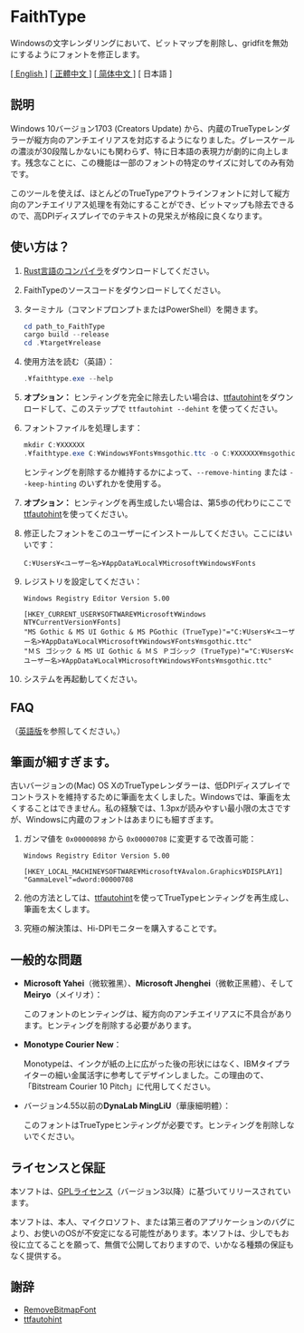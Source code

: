 # FaithType

Windowsの文字レンダリングにおいて、ビットマップを削除し、gridfitを無効にするようにフォントを修正します。

[\[ English \]](Readme.md) [\[ 正體中文 \]](Readme-zh_tw.md) [\[ 简体中文 \]](Readme-zh_cn.md) \[ 日本語 \]

## 説明

Windows 10バージョン1703 (Creators Update) から、内蔵のTrueTypeレンダラーが縦方向のアンチエイリアスを対応するようになりました。グレースケールの濃淡が30段階しかないにも関わらず、特に日本語の表現力が劇的に向上します。残念なことに、この機能は一部のフォントの特定のサイズに対してのみ有効です。

このツールを使えば、ほとんどのTrueTypeアウトラインフォントに対して縦方向のアンチエイリアス処理を有効にすることができ、ビットマップも除去できるので、高DPIディスプレイでのテキストの見栄えが格段に良くなります。

## 使い方は？

1. [Rust言語のコンパイラ](https://www.rust-lang.org/tools/install)をダウンロードしてください。

2. FaithTypeのソースコードをダウンロードしてください。

3. ターミナル（コマンドプロンプトまたはPowerShell）を開きます。
   ```ps1
   cd path_to_FaithType
   cargo build --release
   cd .¥target¥release
   ```

4. 使用方法を読む（英語）：
   ```ps1
   .¥faithtype.exe --help
   ```

5. **オプション：** ヒンティングを完全に除去したい場合は、[ttfautohint](https://www.freetype.org/ttfautohint/#download)をダウンロードして、このステップで `ttfautohint --dehint` を使ってください。

6. フォントファイルを処理します：
   ```ps1
   mkdir C:¥XXXXXX
   .¥faithtype.exe C:¥Windows¥Fonts¥msgothic.ttc -o C:¥XXXXXX¥msgothic.ttc --remove-bitmap --remove-hinting --modify-gasp
   ```
   ヒンティングを削除するか維持するかによって、`--remove-hinting` または `--keep-hinting` のいずれかを使用する。

6. **オプション：** ヒンティングを再生成したい場合は、第5歩の代わりにここで[ttfautohint](https://www.freetype.org/ttfautohint/#download)を使ってください。

7. 修正したフォントをこのユーザーにインストールしてください。ここにはいいです：
   ```
   C:¥Users¥<ユーザー名>¥AppData¥Local¥Microsoft¥Windows¥Fonts
   ```

8. レジストリを設定してください：
   ```reg
   Windows Registry Editor Version 5.00

   [HKEY_CURRENT_USER¥SOFTWARE¥Microsoft¥Windows NT¥CurrentVersion¥Fonts]
   "MS Gothic & MS UI Gothic & MS PGothic (TrueType)"="C:¥Users¥<ユーザー名>¥AppData¥Local¥Microsoft¥Windows¥Fonts¥msgothic.ttc"
   "ＭＳ ゴシック & MS UI Gothic & ＭＳ Ｐゴシック (TrueType)"="C:¥Users¥<ユーザー名>¥AppData¥Local¥Microsoft¥Windows¥Fonts¥msgothic.ttc"
   ```

10. システムを再起動してください。

## FAQ

（[英語版](Readme.md)を参照してください。）

## 筆画が細すぎます。

古いバージョンの(Mac) OS XのTrueTypeレンダラーは、低DPIディスプレイでコントラストを維持するために筆画を太くしました。Windowsでは、筆画を太くすることはできません。私の経験では、1.3pxが読みやすい最小限の太さですが、Windowsに内蔵のフォントはあまりにも細すぎます。

1. ガンマ値を `0x00000898` から `0x00000708` に変更するで改善可能：
   ```reg
   Windows Registry Editor Version 5.00

   [HKEY_LOCAL_MACHINE¥SOFTWARE¥Microsoft¥Avalon.Graphics¥DISPLAY1]
   "GammaLevel"=dword:00000708
   ```

2. 他の方法としては、[ttfautohint](https://www.freetype.org/ttfautohint/)を使ってTrueTypeヒンティングを再生成し、筆画を太くします。

3. 究極の解決策は、Hi-DPIモニターを購入することです。

## 一般的な問題

- **Microsoft Yahei**（微软雅黑）、**Microsoft Jhenghei**（微軟正黑體）、そして**Meiryo**（メイリオ）：

  このフォントのヒンティングは、縦方向のアンチエイリアスに不具合があります。ヒンティングを削除する必要があります。

- **Monotype Courier New**：

  Monotypeは、インクが紙の上に広がった後の形状にはなく、IBMタイプライターの細い金属活字に参考してデザインしました。この理由のて、「Bitstream Courier 10 Pitch」に代用してください。

- バージョン4.55以前の**DynaLab MingLiU**（華康細明體）：

  このフォントはTrueTypeヒンティングが必要です。ヒンティングを削除しないでください。

## ライセンスと保証

本ソフトは、[GPLライセンス](LICENSE)（バージョン3以降）に基づいてリリースされています。

本ソフトは、本人、マイクロソフト、または第三者のアプリケーションのバグにより、お使いのOSが不安定になる可能性があります。本ソフトは、少しでもお役に立てることを願って、無償で公開しておりますので、いかなる種類の保証もなく提供する。

## 謝辞

- [RemoveBitmapFont](https://github.com/tkumata/RemoveBitmapFont)
- [ttfautohint](https://www.freetype.org/ttfautohint/)

